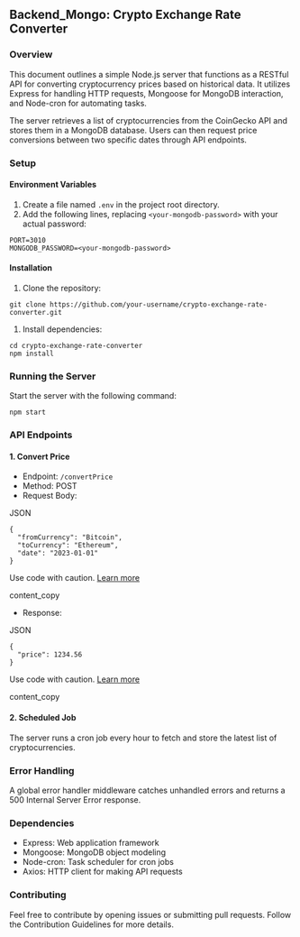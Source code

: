 Backend_Mongo: Crypto Exchange Rate Converter
---------------------------------------------

### Overview

This document outlines a simple Node.js server that functions as a RESTful API for converting cryptocurrency prices based on historical data. It utilizes Express for handling HTTP requests, Mongoose for MongoDB interaction, and Node-cron for automating tasks.

The server retrieves a list of cryptocurrencies from the CoinGecko API and stores them in a MongoDB database. Users can then request price conversions between two specific dates through API endpoints.

### Setup

#### Environment Variables

1.  Create a file named `.env` in the project root directory.
2.  Add the following lines, replacing `<your-mongodb-password>` with your actual password:

```
PORT=3010
MONGODB_PASSWORD=<your-mongodb-password>

```

#### Installation

1.  Clone the repository:

```
git clone https://github.com/your-username/crypto-exchange-rate-converter.git

```

1.  Install dependencies:

```
cd crypto-exchange-rate-converter
npm install

```

### Running the Server

Start the server with the following command:

```
npm start

```

### API Endpoints

#### 1\. Convert Price

-   Endpoint: `/convertPrice`
-   Method: POST
-   Request Body:

JSON

```
{
  "fromCurrency": "Bitcoin",
  "toCurrency": "Ethereum",
  "date": "2023-01-01"
}

```

Use code with caution. [Learn more](https://bard.google.com/faq#coding)

content_copy

-   Response:

JSON

```
{
  "price": 1234.56
}

```

Use code with caution. [Learn more](https://bard.google.com/faq#coding)

content_copy

#### 2\. Scheduled Job

The server runs a cron job every hour to fetch and store the latest list of cryptocurrencies.

### Error Handling

A global error handler middleware catches unhandled errors and returns a 500 Internal Server Error response.

### Dependencies

-   Express: Web application framework
-   Mongoose: MongoDB object modeling
-   Node-cron: Task scheduler for cron jobs
-   Axios: HTTP client for making API requests

### Contributing

Feel free to contribute by opening issues or submitting pull requests. Follow the Contribution Guidelines for more details.

